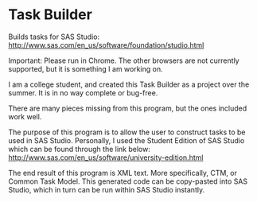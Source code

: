 # Task Builder
Builds tasks for SAS Studio: http://www.sas.com/en_us/software/foundation/studio.html

Important: Please run in Chrome. The other browsers are not currently supported, but it is something I am working on.

I am a college student, and created this Task Builder as a project over the summer. It is in no way complete or bug-free. 

There are many pieces missing from this program, but the ones included work well. 

The purpose of this program is to allow the user to construct tasks to be used in SAS Studio. Personally, I used the Student Edition of SAS Studio which can be found through the link below:
http://www.sas.com/en_us/software/university-edition.html
  
The end result of this program is XML text. More specifically, CTM, or Common Task Model. This generated code can be copy-pasted into SAS Studio, which in turn can be run within SAS Studio instantly.
